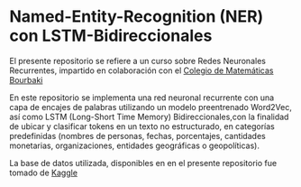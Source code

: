 # Named-Entity-Recognition (NER) con LSTM-Bidireccionales

El presente repositorio se refiere a un curso sobre Redes Neuronales Recurrentes, impartido en colaboración con el [Colegio de Matemáticas Bourbaki](https://www.colegio-bourbaki.com/) 

En este repositorio se implementa una red neuronal recurrente con una capa de encajes de palabras utilizando un modelo preentrenado Word2Vec, así como  LSTM (Long-Short Time Memory) Bidireccionales,con la finalidad de ubicar y clasificar tokens en un texto no estructurado, en categorías predefinidas (nombres de personas, fechas, porcentajes, cantidades monetarias, organizaciones, entidades geográficas o geopolíticas).

La base de datos utilizada,  disponibles en en el presente repositorio fue tomado de [Kaggle](https://www.kaggle.com/datasets/abhinavwalia95/entity-annotated-corpus)



